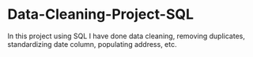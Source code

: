 # Data-Cleaning-Project-SQL
In this project using SQL I have done data cleaning, removing duplicates, standardizing date column, populating address, etc.
